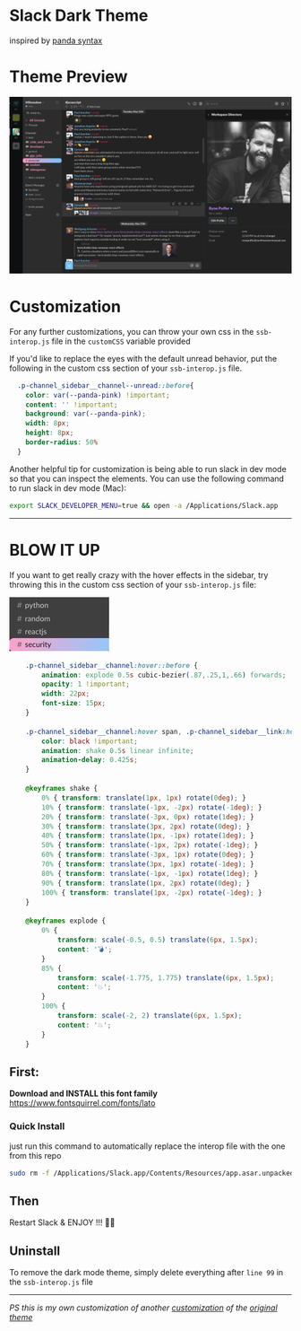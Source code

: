 # Slack Dark Theme
inspired by [panda syntax](https://github.com/PandaTheme)

# Theme Preview
<img alt="screen-shot preview" src="preview.png">

# Customization

For any further customizations, you can throw your own css in the `ssb-interop.js` file in the `customCSS` variable provided


If you'd like to replace the eyes with the default unread behavior, put the following in the custom css section of your `ssb-interop.js` file.

```css
  .p-channel_sidebar__channel--unread::before{
    color: var(--panda-pink) !important;
    content: '' !important;
    background: var(--panda-pink);
    width: 8px;
    height: 8px;
    border-radius: 50%
  }
```

Another helpful tip for customization is being able to run slack in dev mode so that you can inspect the elements. You can use the following command to run slack in dev mode (Mac):

```sh
export SLACK_DEVELOPER_MENU=true && open -a /Applications/Slack.app
```

<hr>

# BLOW IT UP
If you want to get really crazy with the hover effects in the sidebar, try throwing this in the custom css section of your `ssb-interop.js` file:

<img alt="screen-shot preview xplode" src="xplode-preview.gif">


```css
    .p-channel_sidebar__channel:hover::before {
        animation: explode 0.5s cubic-bezier(.87,.25,1,.66) forwards;
        opacity: 1 !important;
        width: 22px;
        font-size: 15px;
    }

    .p-channel_sidebar__channel:hover span, .p-channel_sidebar__link:hover span {
        color: black !important;
        animation: shake 0.5s linear infinite;
        animation-delay: 0.425s;
    }

    @keyframes shake {
        0% { transform: translate(1px, 1px) rotate(0deg); }
        10% { transform: translate(-1px, -2px) rotate(-1deg); }
        20% { transform: translate(-3px, 0px) rotate(1deg); }
        30% { transform: translate(3px, 2px) rotate(0deg); }
        40% { transform: translate(1px, -1px) rotate(1deg); }
        50% { transform: translate(-1px, 2px) rotate(-1deg); }
        60% { transform: translate(-3px, 1px) rotate(0deg); }
        70% { transform: translate(3px, 1px) rotate(-1deg); }
        80% { transform: translate(-1px, -1px) rotate(1deg); }
        90% { transform: translate(1px, 2px) rotate(0deg); }
        100% { transform: translate(1px, -2px) rotate(-1deg); }
    }

    @keyframes explode {
        0% {
            transform: scale(-0.5, 0.5) translate(6px, 1.5px);
            content: '💣';
        }
        85% {
            transform: scale(-1.775, 1.775) translate(6px, 1.5px);
            content: '💥';
        }
        100% {
            transform: scale(-2, 2) translate(6px, 1.5px);
            content: '💥';
        }
    }
```

## First:

**Download and INSTALL this font family**
https://www.fontsquirrel.com/fonts/lato


### Quick Install

just run this command to automatically replace the interop file with the one from this repo

```bash
sudo rm -f /Applications/Slack.app/Contents/Resources/app.asar.unpacked/src/static/ssb-interop.js && sudo curl -o /Applications/Slack.app/Contents/Resources/app.asar.unpacked/src/static/ssb-interop.js https://raw.githubusercontent.com/RPuffer/slack-dark-theme/master/ssb-interop.js
```

## Then

Restart Slack & ENJOY !!! 🙌🏻

## Uninstall

To remove the dark mode theme, simply delete everything after `line 99` in the `ssb-interop.js` file

---

_PS this is my own customization of another [customization](https://github.com/caiceA/slack-black-theme) of the [original theme](https://github.com/widget-/slack-black-theme)_
